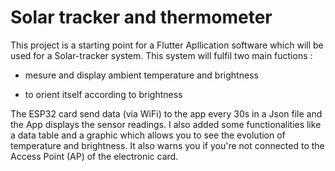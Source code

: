 # Solar tracker and thermometer

This project is a starting point for a Flutter Apllication software which will be used for a Solar-tracker system.
This system will fulfil two main fuctions :

- mesure and display ambient temperature and brightness
  
- to orient itself according to brightness

The ESP32 card send data (via WiFi) to the app every 30s in a Json file and the App displays the sensor readings. I also added some functionalities like a data table and a graphic which allows you to see the evolution of temperature and brightness. 
It also warns you if you're not connected to the Access Point (AP) of the electronic card. 
